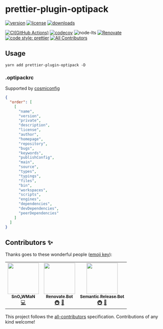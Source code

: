 # prettier-plugin-optipack

[![version](https://img.shields.io/npm/v/prettier-plugin-optipack)](https://www.npmjs.com/package/prettier-plugin-optipack)
[![license](https://img.shields.io/npm/l/prettier-plugin-optipack)](https://github.com/SnO2WMaN-HQ/prettier-plugin-optipack/blob/master/LICENSE)
[![downloads](https://img.shields.io/npm/dm/prettier-plugin-optipack)](https://www.npmjs.com/package/prettier-plugin-optipack)

[![CI(GitHub Actions)](https://github.com/SnO2WMaN-HQ/prettier-plugin-optipack/workflows/CI/badge.svg)](https://github.com/SnO2WMaN-HQ/prettier-plugin-optipack/actions?query=workflow%3ACI)
[![codecov](https://codecov.io/gh/SnO2WMaN-HQ/prettier-plugin-optipack/branch/master/graph/badge.svg)](https://codecov.io/gh/SnO2WMaN-HQ/prettier-plugin-optipack)
![node-lts](https://img.shields.io/node/v-lts/prettier-plugin-optipack)
[![Renovate](https://img.shields.io/badge/Renovate-enabled-ffc300?logo=renovatebot&style=flat)](https://renovatebot.com)
[![code style: prettier](https://img.shields.io/badge/code_style-prettier-ff69b4.svg)](https://github.com/prettier/prettier)
[![All Contributors](https://img.shields.io/badge/all_contributors-3-orange.svg)](#contributors-)

## Usage

```
yarn add prettier-plugin-optipack -D
```

### .optipackrc

Supported by [cosmiconfig](https://github.com/davidtheclark/cosmiconfig)

```json
{
  "order": [
    [
      "name",
      "version",
      "private",
      "description",
      "license",
      "author",
      "homepage",
      "repository",
      "bugs",
      "keywords",
      "publishConfig",
      "main",
      "source",
      "types",
      "typings",
      "files",
      "bin",
      "workspaces",
      "scripts",
      "engines",
      "dependencies",
      "devDependencies",
      "peerDependencies"
    ]
  ]
}
```

## Contributors ✨

Thanks goes to these wonderful people ([emoji key](https://allcontributors.org/docs/en/emoji-key)):

<!-- ALL-CONTRIBUTORS-LIST:START - Do not remove or modify this section -->
<!-- prettier-ignore-start -->
<!-- markdownlint-disable -->
<table>
  <tr>
    <td align="center"><a href="https://sno2wman.dev/"><img src="https://avatars3.githubusercontent.com/u/15155608?v=4?s=100" width="100px;" alt=""/><br /><sub><b>SnO₂WMaN</b></sub></a><br /><a href="https://github.com/SnO2WMaN/prettier-plugin-optipack/commits?author=SnO2WMaN" title="Code">💻</a></td>
    <td align="center"><a href="https://renovatebot.com/"><img src="https://avatars2.githubusercontent.com/u/38656520?v=4?s=100" width="100px;" alt=""/><br /><sub><b>Renovate Bot</b></sub></a><br /><a href="#infra-renovatebot" title="Infrastructure (Hosting, Build-Tools, etc)">🚇</a> <a href="#maintenance-renovatebot" title="Maintenance">🚧</a></td>
    <td align="center"><a href="http://semantic-release.org/"><img src="https://avatars1.githubusercontent.com/u/32174276?v=4?s=100" width="100px;" alt=""/><br /><sub><b>Semantic Release Bot</b></sub></a><br /><a href="#infra-semantic-release-bot" title="Infrastructure (Hosting, Build-Tools, etc)">🚇</a> <a href="#maintenance-semantic-release-bot" title="Maintenance">🚧</a></td>
  </tr>
</table>

<!-- markdownlint-restore -->
<!-- prettier-ignore-end -->

<!-- ALL-CONTRIBUTORS-LIST:END -->

This project follows the [all-contributors](https://github.com/all-contributors/all-contributors) specification. Contributions of any kind welcome!
